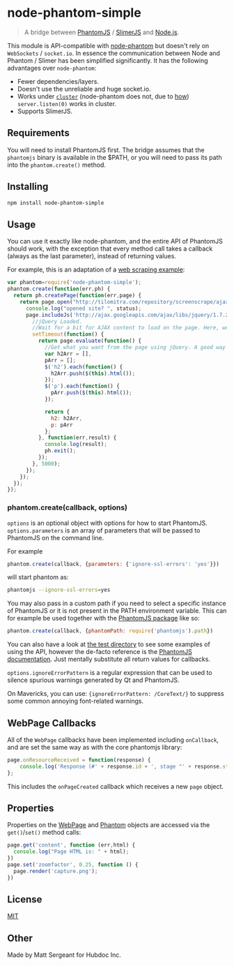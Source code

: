 node-phantom-simple
===================

> A bridge between [PhantomJS](http://phantomjs.org/) / [SlimerJS](https://slimerjs.org/)
and [Node.js](http://nodejs.org/).

This module is API-compatible with
[node-phantom](https://www.npmjs.com/package/node-phantom) but doesn't rely on
`WebSockets` / `socket.io`. In essence the communication between Node and
Phantom / Slimer has been simplified significantly. It has the following advantages
over `node-phantom`:

  - Fewer dependencies/layers.
  - Doesn't use the unreliable and huge socket.io.
  - Works under [`cluster`](http://nodejs.org/api/cluster.html) (node-phantom
    does not, due to [how](https://nodejs.org/api/cluster.html#cluster_how_it_works))
    `server.listen(0)` works in cluster.
  - Supports SlimerJS.


Requirements
------------

You will need to install PhantomJS first. The bridge assumes that the
`phantomjs` binary is available in the $PATH, or you will need to pass its path
into the `phantom.create()` method.


Installing
----------

```bash
npm install node-phantom-simple
```


Usage
-----

You can use it exactly like node-phantom, and the entire API of PhantomJS
should work, with the exception that every method call takes a callback (always
as the last parameter), instead of returning values.

For example, this is an adaptation of a
[web scraping example](http://net.tutsplus.com/tutorials/javascript-ajax/web-scraping-with-node-js/):

```js
var phantom=require('node-phantom-simple');
phantom.create(function(err,ph) {
  return ph.createPage(function(err,page) {
    return page.open("http://tilomitra.com/repository/screenscrape/ajax.html", function(err,status) {
      console.log("opened site? ", status);
      page.includeJs('http://ajax.googleapis.com/ajax/libs/jquery/1.7.2/jquery.min.js', function(err) {
        //jQuery Loaded.
        //Wait for a bit for AJAX content to load on the page. Here, we are waiting 5 seconds.
        setTimeout(function() {
          return page.evaluate(function() {
            //Get what you want from the page using jQuery. A good way is to populate an object with all the jQuery commands that you need and then return the object.
            var h2Arr = [],
            pArr = [];
            $('h2').each(function() {
              h2Arr.push($(this).html());
            });
            $('p').each(function() {
              pArr.push($(this).html());
            });

            return {
              h2: h2Arr,
              p: pArr
            };
          }, function(err,result) {
            console.log(result);
            ph.exit();
          });
        }, 5000);
      });
	});
  });
});
```

### phantom.create(callback, options)

`options` is an optional object with options for how to start PhantomJS.
`options.parameters` is an array of parameters that will be passed to PhantomJS
on the command line.

For example

```js
phantom.create(callback, {parameters: {'ignore-ssl-errors': 'yes'}})
```

will start phantom as:

```bash
phantomjs --ignore-ssl-errors=yes
```

You may also pass in a custom path if you need to select a specific instance of
PhantomJS or it is not present in the PATH environment variable. This can for
example be used together with the [PhantomJS package](https://npmjs.org/package/phantomjs)
like so:

```js
phantom.create(callback, {phantomPath: require('phantomjs').path})
```

You can also have a look at [the test directory](tests/) to see some examples of using the
API, however the de-facto reference is the [PhantomJS documentation](https://github.com/ariya/phantomjs/wiki/API-Reference).
Just mentally substitute all return values for callbacks.

`options.ignoreErrorPattern` is a regular expression that can be used to silence spurious
warnings generated by Qt and PhantomJS.

On Mavericks, you can use: `{ignoreErrorPattern: /CoreText/}` to suppress some common annoying font-related warnings.


WebPage Callbacks
-----------------

All of the `WebPage` callbacks have been implemented including `onCallback`,
and are set the same way as with the core phantomjs library:

```javascript
page.onResourceReceived = function(response) {
    console.log('Response (#' + response.id + ', stage "' + response.stage + '"): ' + JSON.stringify(response));
};
```

This includes the `onPageCreated` callback which receives a new `page` object.


Properties
----------

Properties on the [WebPage](https://github.com/ariya/phantomjs/wiki/API-Reference-WebPage)
and [Phantom](https://github.com/ariya/phantomjs/wiki/API-Reference-phantom)
objects are accessed via the `get()`/`set()` method calls:

```javascript
page.get('content', function (err,html) {
  console.log("Page HTML is: " + html);
})
page.set('zoomfactor', 0.25, function () {
  page.render('capture.png');
})
```


License
-------

[MIT](https://github.com/baudehlo/node-phantom-simple/blob/master/LICENSE)


Other
-----

Made by Matt Sergeant for Hubdoc Inc.
